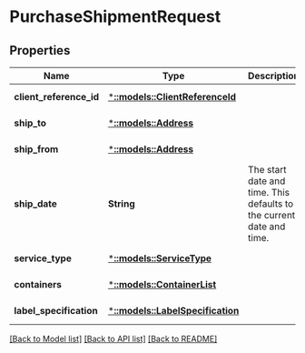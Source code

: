 # PurchaseShipmentRequest

## Properties
Name | Type | Description | Notes
------------ | ------------- | ------------- | -------------
**client_reference_id** | [***::models::ClientReferenceId**](ClientReferenceId.md) |  | [default to null]
**ship_to** | [***::models::Address**](Address.md) |  | [default to null]
**ship_from** | [***::models::Address**](Address.md) |  | [default to null]
**ship_date** | **String** | The start date and time. This defaults to the current date and time. | [optional] [default to null]
**service_type** | [***::models::ServiceType**](ServiceType.md) |  | [default to null]
**containers** | [***::models::ContainerList**](ContainerList.md) |  | [default to null]
**label_specification** | [***::models::LabelSpecification**](LabelSpecification.md) |  | [default to null]

[[Back to Model list]](../README.md#documentation-for-models) [[Back to API list]](../README.md#documentation-for-api-endpoints) [[Back to README]](../README.md)


